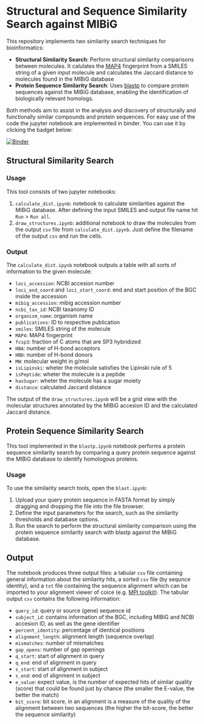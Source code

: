 # Structural and Sequence Similarity Search against MIBiG

This repository implements two similarity search techniques for bioinformatics:
  - **Structural Similarity Search**: Perform structural similarity comparisons between molecules. It calulates the [MAP4](https://github.com/reymond-group/map4) fingerprint from a SMILES string of a given input molecule and calculates the Jaccard distance to molecules found in the MIBiG database
  - **Protein Sequence Similarity Search**: Uses [blastp](https://bmcbioinformatics.biomedcentral.com/articles/10.1186/1471-2105-10-421) to compare protein sequences against the MIBiG database, enabling the identification of biologically relevant homologs.

Both methods aim to assist in the analysis and discovery of structurally and functionally similar compounds and protein sequences. For easy use of the code the jupyter notebook are implemented in binder. You can use it by clicking the badget below:

[![Binder](https://mybinder.org/badge_logo.svg)](https://mybinder.org/v2/gh/phillipschl/MIBiG_similarity_search.git/HEAD)

## Structural Similarity Search
### Usage

This tool consists of two jupyter notebooks:
  1. `calculate_dist.ipynb`: notebook to calculate similarities against the MIBiG database. After defining the input SMILES and output file name hit `Run` > `Run all`.
  2. `draw_structures.ipynb`: additional notebook to draw the molecules from the output `csv` file from `calculate_dist.ipynb`. Just define the filename of the output `csv` and run the cells.

### Output

The `calculate_dist.ipynb` notebook outputs a table with all sorts of information to the given molecule:

  - `loci_accession`: NCBI accesion number
  - `loci_end_coord` and `loci_start_coord`: end and start position of the BGC inside the accession
  - `mibig_accession`: mibig accession number
  - `ncbi_tax_id`: NCBI taxanomy ID
  - `organism_name`: organism name
  - `publications`: ID to respective publication
  - `smiles`: SMILES string of the molecule
  - `MAP4`: MAP4 fingerprint
  - `fcsp3`: fraction of C atoms that are SP3 hybridized
  - `HBA`: number of H-bond acceptors
  - `HBD`: number of H-bond donors
  - `MW`: molecular weight in g/mol
  - `isLipinski`: wheter the molecule satisfies the Lipinski rule of 5
  - `isPeptide`: wheter the molecule is a peptide
  - `hasSugar`: wheter the molecule has a sugar moiety
  - `distance`: calculated Jaccard distance

The output of the `draw_structures.ipynb` will be a grid view with the molecular structures annotated by the MIBiG accesion ID and the calculated Jaccard distance.


## Protein Sequence Similarity Search

This tool implemented in the `blastp.ipynb` notebook performs a protein sequence similarity search by comparing a query protein sequence against the MIBiG database to identify homologous proteins. 

### Usage

To use the similarity search tools, open the `blast.ipynb`:
  1. Upload your query protein sequence in FASTA format by simply dragging and dropping the file into the file browser.
  2. Define the input parameters for the search, such as the similarity thresholds and database options.
  3. Run the search to perform the structural similarity comparison using the protein sequence similarity search with blastp against the MIBiG database.

## Output

The notebook produces three output files: a tabular `csv` file containing general information about the similarity hits, a sorted `csv` file (by sequnce identity), and a `txt` file containing the sequence alignment which can be imported to your alignment viewer of coice (e.g. [MPI toolkit](https://toolkit.tuebingen.mpg.de/tools/alnviz)). The tabular output `csv` contains the following information:
  - `query_id`: query or source (gene) sequence id
  - `subject_id`: contains information of the BGC, including MIBiG and NCBI accesion ID, as well as the gene identifier
  - `percent_identity`: percentage of identical positions
  - `alignment_length`: alignment length (sequence overlap)
  - `mismatches`: number of mismatches
  - `gap_opens`: number of gap openings
  - `q_start`: start of alignment in query
  - `q_end`: end of alignment in query
  - `s_start`: start of alignment in subject
  - `s_end`: end of alignment in subject
  - `e_value`: expect value, is the number of expected hits of similar quality (score) that could be found just by chance (the smaller the E-value, the better the match)
  - `bit_score`: bit score, in an alignment is a measure of the quality of the alignment between two sequences (the higher the bit-score, the better the sequence similarity)
